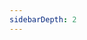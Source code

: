 ```yaml
---
sidebarDepth: 2
---
```


<script>
export default {
  mounted() {
    this.$router.replace('/component/quickstart').catch(() => {});
  },
}
</script>